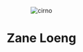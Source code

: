 <center>

![cirno](https://cdn.jsdelivr.net/gh/Bengerthelorf/Contents@main/bio.gif)

# Zane Loeng

</center>
